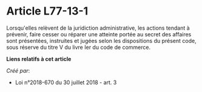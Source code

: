 # Article L77-13-1

Lorsqu'elles relèvent de la juridiction administrative, les actions tendant à prévenir, faire cesser ou réparer une atteinte
portée au secret des affaires sont présentées, instruites et jugées selon les dispositions du présent code, sous réserve du
titre V du livre Ier du code de commerce.

**Liens relatifs à cet article**

_Créé par_:

  - Loi n°2018-670 du 30 juillet 2018 - art. 3
